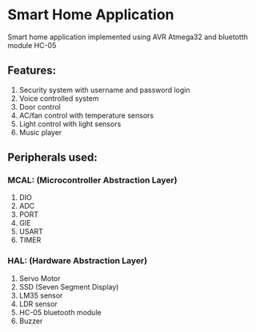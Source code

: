 # Smart Home Application
Smart home application implemented using AVR Atmega32 and bluetotth module HC-05

## Features:
1. Security system with username and password login
2. Voice controlled system
3. Door control
4. AC/fan control with temperature sensors
5. Light control with light sensors
6. Music player 

## Peripherals used: 
### MCAL: (Microcontroller Abstraction Layer) 
1. DIO
2. ADC
3. PORT
4. GIE
5. USART
6. TIMER
### HAL: (Hardware Abstraction Layer)
1. Servo Motor
2. SSD (Seven Segment Display)
3. LM35 sensor
4. LDR sensor
5. HC-05 bluetooth module
6. Buzzer
